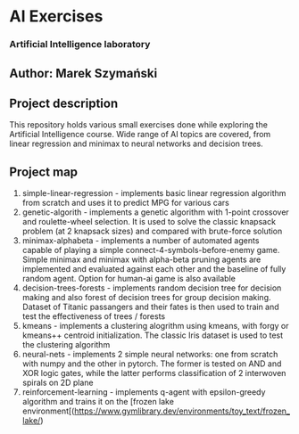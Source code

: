 # AI Exercises
### Artificial Intelligence laboratory
## Author: Marek Szymański

## Project description
This repository holds various small exercises done while exploring the Artificial Intelligence course. Wide range of AI topics are covered, from linear regression and minimax to neural networks and decision trees.

## Project map
1. simple-linear-regression - implements basic linear regression algorithm from scratch and uses it to predict MPG for various cars
2. genetic-algorith - implements a genetic algorithm with 1-point crossover and roulette-wheel selection. It is used to solve the classic knapsack problem (at 2 knapsack sizes) and compared with brute-force solution
3. minimax-alphabeta - implements a number of automated agents capable of playing a simple connect-4-symbols-before-enemy game. Simple minimax and minimax with alpha-beta pruning agents are implemented and evaluated against each other and the baseline of fully random agent. Option for human-ai game is also available
4. decision-trees-forests - implements random decision tree for decision making and also forest of decision trees for group decision making. Dataset of Titanic passangers and their fates is then used to train and test the effectiveness of trees / forests
5. kmeans - implements a clustering alogrithm using kmeans, with forgy or kmeans++ centroid initialization. The classic Iris dataset is used to test the clustering algorithm
6. neural-nets - implements 2 simple neural networks: one from scratch with numpy and the other in pytorch. The former is tested on AND and XOR logic gates, while the latter performs classification of 2 interwoven spirals on 2D plane
7. reinforcement-learning - implements q-agent with epsilon-greedy algorithm and trains it on the [frozen lake environment[(https://www.gymlibrary.dev/environments/toy_text/frozen_lake/) 
